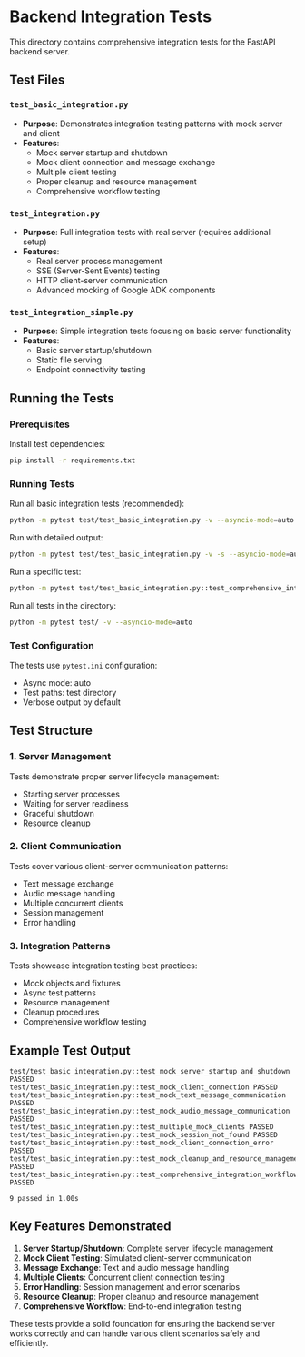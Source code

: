 # Backend Integration Tests

This directory contains comprehensive integration tests for the FastAPI backend server.

## Test Files

### `test_basic_integration.py`
- **Purpose**: Demonstrates integration testing patterns with mock server and client
- **Features**:
  - Mock server startup and shutdown
  - Mock client connection and message exchange
  - Multiple client testing
  - Proper cleanup and resource management
  - Comprehensive workflow testing

### `test_integration.py` 
- **Purpose**: Full integration tests with real server (requires additional setup)
- **Features**:
  - Real server process management
  - SSE (Server-Sent Events) testing
  - HTTP client-server communication
  - Advanced mocking of Google ADK components

### `test_integration_simple.py`
- **Purpose**: Simple integration tests focusing on basic server functionality
- **Features**:
  - Basic server startup/shutdown
  - Static file serving
  - Endpoint connectivity testing

## Running the Tests

### Prerequisites

Install test dependencies:
```bash
pip install -r requirements.txt
```

### Running Tests

Run all basic integration tests (recommended):
```bash
python -m pytest test/test_basic_integration.py -v --asyncio-mode=auto
```

Run with detailed output:
```bash
python -m pytest test/test_basic_integration.py -v -s --asyncio-mode=auto
```

Run a specific test:
```bash
python -m pytest test/test_basic_integration.py::test_comprehensive_integration_workflow -v --asyncio-mode=auto
```

Run all tests in the directory:
```bash
python -m pytest test/ -v --asyncio-mode=auto
```

### Test Configuration

The tests use `pytest.ini` configuration:
- Async mode: auto
- Test paths: test directory
- Verbose output by default

## Test Structure

### 1. Server Management
Tests demonstrate proper server lifecycle management:
- Starting server processes
- Waiting for server readiness
- Graceful shutdown
- Resource cleanup

### 2. Client Communication
Tests cover various client-server communication patterns:
- Text message exchange
- Audio message handling
- Multiple concurrent clients
- Session management
- Error handling

### 3. Integration Patterns
Tests showcase integration testing best practices:
- Mock objects and fixtures
- Async test patterns
- Resource management
- Cleanup procedures
- Comprehensive workflow testing

## Example Test Output

```
test/test_basic_integration.py::test_mock_server_startup_and_shutdown PASSED
test/test_basic_integration.py::test_mock_client_connection PASSED
test/test_basic_integration.py::test_mock_text_message_communication PASSED
test/test_basic_integration.py::test_mock_audio_message_communication PASSED
test/test_basic_integration.py::test_multiple_mock_clients PASSED
test/test_basic_integration.py::test_mock_session_not_found PASSED
test/test_basic_integration.py::test_mock_client_connection_error PASSED
test/test_basic_integration.py::test_mock_cleanup_and_resource_management PASSED
test/test_basic_integration.py::test_comprehensive_integration_workflow PASSED

9 passed in 1.00s
```

## Key Features Demonstrated

1. **Server Startup/Shutdown**: Complete server lifecycle management
2. **Mock Client Testing**: Simulated client-server communication
3. **Message Exchange**: Text and audio message handling
4. **Multiple Clients**: Concurrent client connection testing
5. **Error Handling**: Session management and error scenarios
6. **Resource Cleanup**: Proper cleanup and resource management
7. **Comprehensive Workflow**: End-to-end integration testing

These tests provide a solid foundation for ensuring the backend server works correctly and can handle various client scenarios safely and efficiently.